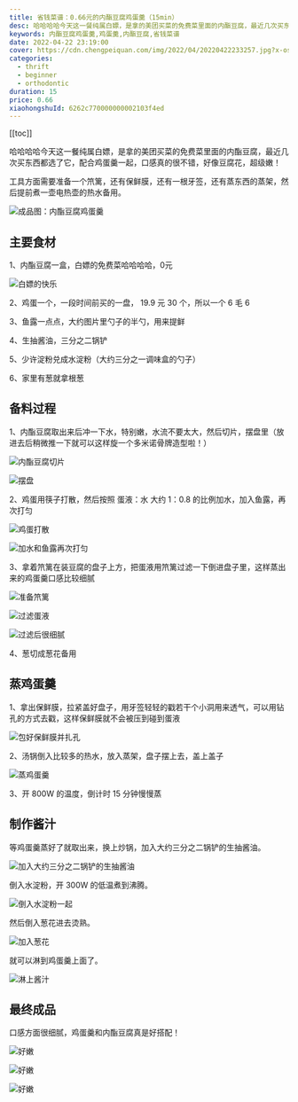 ```yaml
---
title: 省钱菜谱：0.66元的内酯豆腐鸡蛋羹（15min）
desc: 哈哈哈哈今天这一餐纯属白嫖，是拿的美团买菜的免费菜里面的内酯豆腐，最近几次买东西都选了它，配合鸡蛋羹一起，口感真的很不错，好像豆腐花，超级嫩！
keywords: 内酯豆腐鸡蛋羹,鸡蛋羹,内酯豆腐,省钱菜谱
date: 2022-04-22 23:19:00
cover: https://cdn.chengpeiquan.com/img/2022/04/20220422233257.jpg?x-oss-process=image/interlace,1
categories:
  - thrift
  - beginner
  - orthodontic
duration: 15
price: 0.66
xiaohongshuId: 6262c770000000002103f4ed
---
```


[[toc]]

哈哈哈哈今天这一餐纯属白嫖，是拿的美团买菜的免费菜里面的内酯豆腐，最近几次买东西都选了它，配合鸡蛋羹一起，口感真的很不错，好像豆腐花，超级嫩！

工具方面需要准备一个笊篱，还有保鲜膜，还有一根牙签，还有蒸东西的蒸架，然后提前煮一壶电热壶的热水备用。

![成品图：内酯豆腐鸡蛋羹](https://cdn.chengpeiquan.com/img/2022/04/20220422234907.jpg?x-oss-process=image/interlace,1)

## 主要食材

1、内酯豆腐一盒，白嫖的免费菜哈哈哈哈，0元

![白嫖的快乐](https://cdn.chengpeiquan.com/img/2022/04/20220422234911.jpg?x-oss-process=image/interlace,1)

2、鸡蛋一个，一段时间前买的一盘， 19.9 元 30 个，所以一个 6 毛 6

3、鱼露一点点，大约图片里勺子的半勺，用来提鲜

4、生抽酱油，三分之二锅铲

5、少许淀粉兑成水淀粉（大约三分之一调味盒的勺子）

6、家里有葱就拿根葱

## 备料过程

1、内酯豆腐取出来后冲一下水，特别嫩，水流不要太大，然后切片，摆盘里（放进去后稍微推一下就可以这样旋一个多米诺骨牌造型啦！）

![内酯豆腐切片](https://cdn.chengpeiquan.com/img/2022/04/20220422234912.jpg?x-oss-process=image/interlace,1)

![摆盘](https://cdn.chengpeiquan.com/img/2022/04/20220422234913.jpg?x-oss-process=image/interlace,1)

2、鸡蛋用筷子打散，然后按照 蛋液：水 大约 1：0.8 的比例加水，加入鱼露，再次打匀

![鸡蛋打散](https://cdn.chengpeiquan.com/img/2022/04/20220422234914.jpg?x-oss-process=image/interlace,1)

![加水和鱼露再次打匀](https://cdn.chengpeiquan.com/img/2022/04/20220422234915.jpg?x-oss-process=image/interlace,1)

3、拿着笊篱在装豆腐的盘子上方，把蛋液用笊篱过滤一下倒进盘子里，这样蒸出来的鸡蛋羹口感比较细腻

![准备笊篱](https://cdn.chengpeiquan.com/img/2022/04/20220422234916.jpg?x-oss-process=image/interlace,1)

![过滤蛋液](https://cdn.chengpeiquan.com/img/2022/04/20220422234917.jpg?x-oss-process=image/interlace,1)

![过滤后很细腻](https://cdn.chengpeiquan.com/img/2022/04/20220422234918.jpg?x-oss-process=image/interlace,1)

4、葱切成葱花备用

## 蒸鸡蛋羹

1、拿出保鲜膜，拉紧盖好盘子，用牙签轻轻的戳若干个小洞用来透气，可以用钻孔的方式去戳，这样保鲜膜就不会被压到碰到蛋液

![包好保鲜膜并扎孔](https://cdn.chengpeiquan.com/img/2022/04/20220422234919.jpg?x-oss-process=image/interlace,1)

2、汤锅倒入比较多的热水，放入蒸架，盘子摆上去，盖上盖子

![蒸鸡蛋羹](https://cdn.chengpeiquan.com/img/2022/04/20220422234920.jpg?x-oss-process=image/interlace,1)

3、开 800W 的温度，倒计时 15 分钟慢慢蒸

## 制作酱汁

等鸡蛋羹蒸好了就取出来，换上炒锅，加入大约三分之二锅铲的生抽酱油。

![加入大约三分之二锅铲的生抽酱油](https://cdn.chengpeiquan.com/img/2022/04/20220422234921.jpg?x-oss-process=image/interlace,1)

倒入水淀粉，开 300W 的低温煮到沸腾。

![倒入水淀粉一起](https://cdn.chengpeiquan.com/img/2022/04/20220422234922.jpg?x-oss-process=image/interlace,1)

然后倒入葱花进去烫熟。

![加入葱花](https://cdn.chengpeiquan.com/img/2022/04/20220422234923.jpg?x-oss-process=image/interlace,1)

就可以淋到鸡蛋羹上面了。

![淋上酱汁](https://cdn.chengpeiquan.com/img/2022/04/20220422234924.jpg?x-oss-process=image/interlace,1)

## 最终成品

口感方面很细腻，鸡蛋羹和内酯豆腐真是好搭配！

![好嫩](https://cdn.chengpeiquan.com/img/2022/04/20220422234908.jpg?x-oss-process=image/interlace,1)

![好嫩](https://cdn.chengpeiquan.com/img/2022/04/20220422234909.jpg?x-oss-process=image/interlace,1)

![好嫩](https://cdn.chengpeiquan.com/img/2022/04/20220422234910.jpg?x-oss-process=image/interlace,1)
